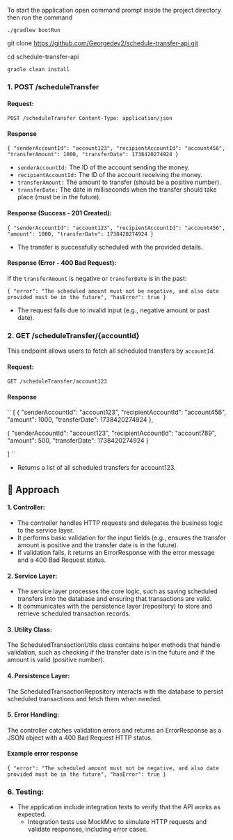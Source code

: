To start the application open command prompt inside the project directory then run the command

``
./gradlew bootRun
``

git clone  https://github.com/Georgedev2/schedule-transfer-api.git
<br/> 

cd schedule-transfer-api

``
gradle clean install
``

### 1. POST /scheduleTransfer
#### Request:
``
POST /scheduleTransfer
Content-Type: application/json
``


#### Response
``
{
"senderAccountId": "account123",
"recipientAccountId": "account456",
"transferAmount": 1000,
"transferDate": 1738420274924
}
``

* ``senderAccountId:`` The ID of the account sending the money.
* ``recipientAccountId:`` The ID of the account receiving the money.
* ``transferAmount:`` The amount to transfer (should be a positive number).
* ``transferDate:`` The date in milliseconds when the transfer should take place (must be in the future).

#### Response (Success - 201 Created):
``
{
"senderAccountId": "account123",
"recipientAccountId": "account456",
"amount": 1000,
"transferDate": 1738420274924
}
``
* The transfer is successfully scheduled with the provided details.
 #### Response (Error - 400 Bad Request):
If the ``transferAmount`` is negative or ``transferDate`` is in the past:

``
{
"error": "The scheduled amount must not be negative, and also date provided must be in the future",
"hasError": true
}
``
* The request fails due to invalid input (e.g., negative amount or past date).
### 2. GET /scheduleTransfer/{accountId}
This endpoint allows users to fetch all scheduled transfers by  ``accountId``. 

#### Request:
``
GET /scheduleTransfer/account123
`` 

#### Response
``
[
{
"senderAccountId": "account123",
"recipientAccountId": "account456",
"amount": 1000,
"transferDate": 1738420274924
},

{
"senderAccountId": "account123",
"recipientAccountId": "account789",
"amount": 500,
"transferDate": 1738420274924
}

]
``
* Returns a list of all scheduled transfers for account123.

## 🧠 Approach
#### 1. Controller:
  * The controller handles HTTP requests and delegates the business logic to the service layer.
  * It performs basic validation for the input fields (e.g., ensures the transfer amount is positive and the transfer date is in the future).
  * If validation fails, it returns an ErrorResponse with the error message and a 400 Bad Request status.
#### 2. Service Layer:
 *  The service layer processes the core logic, such as saving scheduled transfers into the database and ensuring that transactions are valid.
  * It communicates with the persistence layer (repository) to store and retrieve scheduled transaction records.
#### 3. Utility Class:
   The ScheduledTransactionUtils class contains helper methods that handle validation, such as checking if the transfer date is in the future and if the amount is valid (positive number).
#### 4. Persistence Layer:
   The ScheduledTransactionRepository interacts with the database to persist scheduled transactions and fetch them when needed.
#### 5. Error Handling:
   The controller catches validation errors and returns an ErrorResponse as a JSON object with a 400 Bad Request HTTP status.

#### Example error response

``
{
"error": "The scheduled amount must not be negative, and also date provided must be in the future",
"hasError": true
}
``

### 6. Testing:
* The application include integration tests to verify that the API works as expected.
  *  Integration tests use MockMvc to simulate HTTP requests and validate responses, including error cases.


